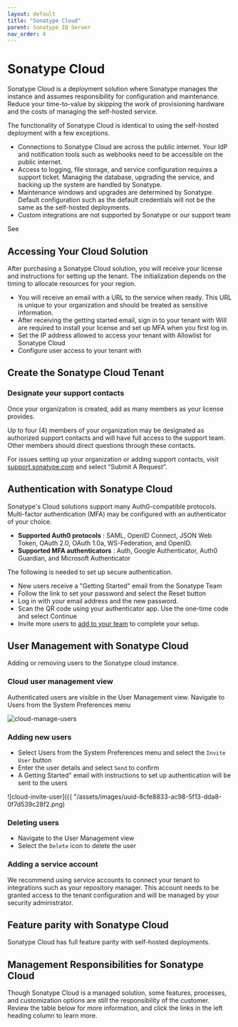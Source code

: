 ```yaml
---
layout: default
title: "Sonatype Cloud"
parent: Sonatype IQ Server
nav_order: 4
---
```


# Sonatype Cloud

Sonatype Cloud is a deployment solution where Sonatype manages the instance and assumes responsibility for configuration and maintenance. Reduce your time-to-value by skipping the work of provisioning hardware and the costs of managing the self-hosted service.

The functionality of Sonatype Cloud is identical to using the self-hosted deployment with a few exceptions.

- Connections to Sonatype Cloud are across the public internet. Your IdP and notification tools such as webhooks need to be accessible on the public internet.
- Access to logging, file storage, and service configuration requires a support ticket. Managing the database, upgrading the service, and backing up the system are handled by Sonatype.
- Maintenance windows and upgrades are determined by Sonatype. Default configuration such as the default credentials will not be the same as the self-hosted deployments.
- Custom integrations are not supported by Sonatype or our support team

See

## Accessing Your Cloud Solution

After purchasing a Sonatype Cloud solution, you will receive your license and instructions for setting up the tenant. The initialization depends on the timing to allocate resources for your region.

- You will receive an email with a URL to the service when ready. This URL is unique to your organization and should be treated as sensitive information.
- After receiving the getting started email, sign in to your tenant with Will are required to install your license and set up MFA when you first log in.
- Set the IP address allowed to access your tenant with Allowlist for Sonatype Cloud
- Configure user access to your tenant with

## Create the Sonatype Cloud Tenant

### Designate your support contacts

Once your organization is created, add as many members as your license provides.

Up to four (4) members of your organization may be designated as authorized support contacts and will have full access to the support team. Other members should direct questions through these contacts.

For issues setting up your organization or adding support contacts, visit [support.sonatype.com](https://support.sonatype.com/) and select “Submit A Request”.

## Authentication with Sonatype Cloud

Sonatype's Cloud solutions support many Auth0-compatible protocols. Multi-factor authentication (MFA) may be configured with an authenticator of your choice.

- **Supported Auth0 protocols** : SAML, OpenID Connect, JSON Web Token, OAuth 2.0, OAuth 1.0a, WS-Federation, and OpenID.
- **Supported MFA authenticators** : Auth, Google Authenticator, Auth0 Guardian, and Microsoft Authenticator

The following is needed to set up secure authentication.

- New users receive a "Getting Started" email from the Sonatype Team
- Follow the link to set your password and select the Reset button
- Log in with your email address and the new password.
- Scan the QR code using your authenticator app. Use the one-time code and select Continue
- Invite more users to [add to your team](#UUID-3b844ae8-5826-2e2e-996d-26ef419f44b1) to complete your setup.

## User Management with Sonatype Cloud

Adding or removing users to the Sonatype cloud instance.

### Cloud user management view

Authenticated users are visible in the User Management view. Navigate to Users from the System Preferences menu

![cloud-manage-users](/docs-at-surgery-poc/assets/images/uuid-44e8932a-fa11-7392-b407-4e58fcd43717.png)

### Adding new users

- Select Users from the System Preferences menu and select the `Invite User` button
- Enter the user details and select `Send` to confirm
- A Getting Started" email with instructions to set up authentication will be sent to the users

![cloud-invite-user]({{ "/assets/images/uuid-8cfe8833-ac98-5f13-dda8-0f7d539c28f2.png)

### Deleting users

- Navigate to the User Management view
- Select the `Delete` icon to delete the user

### Adding a service account

We recommend using service accounts to connect your tenant to integrations such as your repository manager. This account needs to be granted access to the tenant configuration and will be managed by your security administrator.

## Feature parity with Sonatype Cloud

Sonatype Cloud has full feature parity with self-hosted deployments.

## Management Responsibilities for Sonatype Cloud

Though Sonatype Cloud is a managed solution, some features, processes, and customization options are still the responsibility of the customer. Review the table below for more information, and click the links in the left heading column to learn more.
